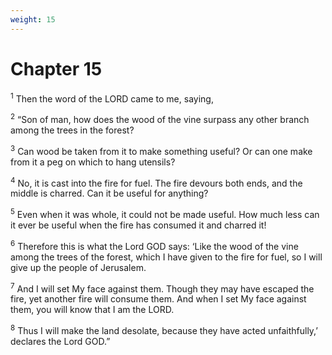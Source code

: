 ```yaml
---
weight: 15
---
```


# Chapter 15

<sup>1</sup> Then the word of the LORD came to me, saying, 

<sup>2</sup> “Son of man, how does the wood of the vine surpass any other branch among the trees in the forest? 

<sup>3</sup> Can wood be taken from it to make something useful? Or can one make from it a peg on which to hang utensils? 

<sup>4</sup> No, it is cast into the fire for fuel. The fire devours both ends, and the middle is charred. Can it be useful for anything? 

<sup>5</sup> Even when it was whole, it could not be made useful. How much less can it ever be useful when the fire has consumed it and charred it! 

<sup>6</sup> Therefore this is what the Lord GOD says: ‘Like the wood of the vine among the trees of the forest, which I have given to the fire for fuel, so I will give up the people of Jerusalem. 

<sup>7</sup> And I will set My face against them. Though they may have escaped the fire, yet another fire will consume them. And when I set My face against them, you will know that I am the LORD. 

<sup>8</sup> Thus I will make the land desolate, because they have acted unfaithfully,’ declares the Lord GOD.” 


